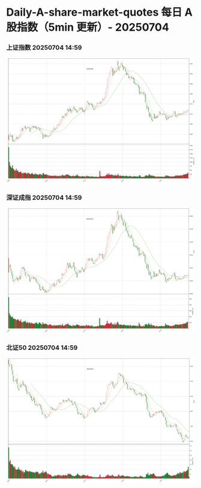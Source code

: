
# Daily-A-share-market-quotes 每日 A 股指数（5min 更新）- 20250704

### 上证指数 20250704 14:59
![](./fig/2025/7/20250704-sh000001.png)

### 深证成指 20250704 14:59
![](./fig/2025/7/20250704-sz399001.png)

### 北证50 20250704 14:59
![](./fig/2025/7/20250704-bj899050.png)
